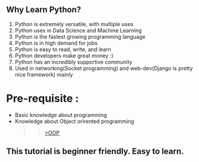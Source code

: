 ## Why Learn Python? 
 1. Python is extremely versatile, with multiple uses
 2. Python uses in Data Science and Machine Learning
 3. Python is the fastest growing programming language
 4. Python is in high demand for jobs
 5. Python is easy to read, write, and learn
 6. Python developers make great money :) 
 7. Python has an incredibly supportive community
 8. Used in networking(Socket programming) and web-dev(Django is pretty nice framework) mainly 
 
 # Pre-requisite :
 - Basic knowledge about programming 
 - Knowledge about Object orirented programming 
    >>[>OOP](https://en.wikipedia.org/wiki/Object-oriented_programming#:~:text=Object%2Doriented%20programming%20(OOP),(often%20known%20as%20methods).)
 
 
 
 ## This tutorial is beginner friendly. Easy to learn.
